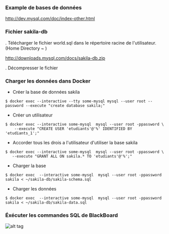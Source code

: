 
### Example de bases de données
http://dev.mysql.com/doc/index-other.html

### Fichier sakila-db
. Télécharger le fichier world.sql dans le répertoire racine de l'utilisateur. (Home Directory ~ )

http://downloads.mysql.com/docs/sakila-db.zip

. Décompresser le fichier

### Charger les données dans Docker 

- Créer la base de données sakila

```
$ docker exec --interactive --tty some-mysql mysql --user root --password --execute "create database sakila;"
```

- Créer un utilisateur

```
$ docker exec --interactive some-mysql  mysql --user root -ppassword \
    --execute "CREATE USER 'etudiants'@'%' IDENTIFIED BY 'etudiants_1';"
```

- Accorder tous les drois a l'utilisateur d'utiliser la base sakila

```
$ docker exec --interactive some-mysql  mysql --user root -ppassword \
   --execute "GRANT ALL ON sakila.* TO 'etudiants'@'%';"
```

- Charger la base

```
$ docker exec  --interactive some-mysql  mysql --user root -ppassword sakila < ~/sakila-db/sakila-schema.sql
```

- Charger les données

```
$ docker exec  --interactive some-mysql  mysql --user root -ppassword sakila < ~/sakila-db/sakila-data.sql
```

### Éxécuter les commandes SQL de BlackBoard

![alt tag](https://github.com/CollegeBoreal/INF1006-202-18A-02/blob/master/2.DML/sakila.png)
